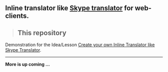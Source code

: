 Inline translator like [Skype translator](https://www.skype.com/en/features/skype-translator/) for web-clients.
----
> ## This repository
Demonstration for the Idea/Lesson [Create your own Inline Translator like Skype Translator](https://gist.github.com/xc0d3rz/a1b493da55b17d143728bee7305ef823).

---
**More is up coming ...**

